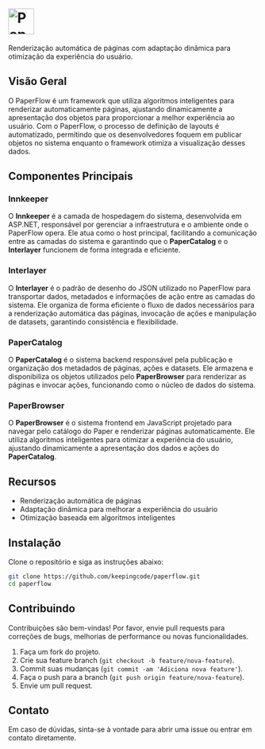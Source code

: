 # <img src="https://raw.githubusercontent.com/keepingcode/paperflow/main/logomarca.svg" height="52" alt="PaperFlow">

Renderização automática de páginas com adaptação dinâmica para otimização da experiência do usuário.

## Visão Geral

O PaperFlow é um framework que utiliza algoritmos inteligentes para renderizar automaticamente páginas, ajustando dinamicamente a apresentação dos objetos para proporcionar a melhor experiência ao usuário. Com o PaperFlow, o processo de definição de layouts é automatizado, permitindo que os desenvolvedores foquem em publicar objetos no sistema enquanto o framework otimiza a visualização desses dados.

## Componentes Principais

### Innkeeper
O **Innkeeper** é a camada de hospedagem do sistema, desenvolvida em ASP.NET, responsável por gerenciar a infraestrutura e o ambiente onde o PaperFlow opera. Ele atua como o host principal, facilitando a comunicação entre as camadas do sistema e garantindo que o **PaperCatalog** e o **Interlayer** funcionem de forma integrada e eficiente.

### Interlayer
O **Interlayer** é o padrão de desenho do JSON utilizado no PaperFlow para transportar dados, metadados e informações de ação entre as camadas do sistema. Ele organiza de forma eficiente o fluxo de dados necessários para a renderização automática das páginas, invocação de ações e manipulação de datasets, garantindo consistência e flexibilidade.

### PaperCatalog
O **PaperCatalog** é o sistema backend responsável pela publicação e organização dos metadados de páginas, ações e datasets. Ele armazena e disponibiliza os objetos utilizados pelo **PaperBrowser** para renderizar as páginas e invocar ações, funcionando como o núcleo de dados do sistema.

### PaperBrowser
O **PaperBrowser** é o sistema frontend em JavaScript projetado para navegar pelo catálogo do Paper e renderizar páginas automaticamente. Ele utiliza algoritmos inteligentes para otimizar a experiência do usuário, ajustando dinamicamente a apresentação dos dados e ações do **PaperCatalog**.

## Recursos

- Renderização automática de páginas
- Adaptação dinâmica para melhorar a experiência do usuário
- Otimização baseada em algoritmos inteligentes

## Instalação

Clone o repositório e siga as instruções abaixo:

```bash
git clone https://github.com/keepingcode/paperflow.git
cd paperflow
```

## Contribuindo

Contribuições são bem-vindas! Por favor, envie pull requests para correções de bugs, melhorias de performance ou novas funcionalidades.

1. Faça um fork do projeto.
2. Crie sua feature branch (`git checkout -b feature/nova-feature`).
3. Commit suas mudanças (`git commit -am 'Adiciona nova feature'`).
4. Faça o push para a branch (`git push origin feature/nova-feature`).
5. Envie um pull request.

## Contato

Em caso de dúvidas, sinta-se à vontade para abrir uma issue ou entrar em contato diretamente.
